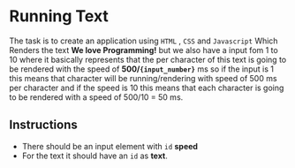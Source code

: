 # Running Text

The task is to create an application using `HTML` , `CSS` and `Javascript` Which Renders the text 
**We love Programming!**
but we also have a input fom 1 to 10 where it basically represents that the per character of this text is going to be rendered with the speed of **500/`{input_number}`** ms so if the input is 1 this means that character will be running/rendering with speed of 500 ms per character and if the speed is 10 this means that each character is going to be rendered with a speed of 500/10 = 50 ms.



**Instructions**
-
- There should be an input element with `id` **speed**
- For the text it should have an `id` as **text**.



